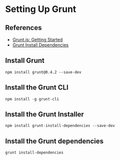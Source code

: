 # Setting Up Grunt

## References

* [Grunt.js: Getting Started](http://gruntjs.com/getting-started)
* [Grunt Install Dependencies](https://github.com/ahutchings/grunt-install-dependencies)

## Install Grunt

```npm install grunt@0.4.2 --save-dev```

## Install the Grunt CLI

```npm install -g grunt-cli```

## Install the Grunt Installer

```npm install grunt-install-dependencies --save-dev```

## Install the Grunt dependencies

```grunt install-dependencies```
